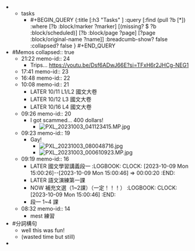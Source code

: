 -
	- tasks
		- #+BEGIN_QUERY
		  {:title [:h3 "Tasks" ]
		  :query [:find (pull ?b [*])
		  :where
		    [?b :block/marker ?marker]
		    [(missing? $ ?b :block/scheduled)]
		    [?b :block/page ?page]
		    [?page :block/original-name ?name]]
		  :breadcumb-show? false
		  :collapsed? false
		  }
		  #+END_QUERY
- #Memos
  collapsed:: true
	- 21:22
	  memo-id:: 24
		- Trips...
		  https://youtu.be/Dsf6ADwJ66E?si=TFxH6r2JHCg-NEG1
	- 17:41
	  memo-id:: 23
	- 16:48
	  memo-id:: 22
	- 10:08
	  memo-id:: 21
		- LATER  10/11 L1/L2 國文大卷
		- LATER  10/12 L3 國文大卷
		- LATER  10/16 L4 國文大卷
	- 09:26
	  memo-id:: 20
		- I got scammed... 400 dollars!
			- ![PXL_20231003_041123415.MP.jpg](undefined)
	- 09:23
	  memo-id:: 19
		- Gay!
			- ![PXL_20231003_080048716.jpg](undefined)
			- ![PXL_20231003_000610923.MP.jpg](undefined)
	- 09:19
	  memo-id:: 16
		- LATER  國文學習講義段一 
		  :LOGBOOK:
		  CLOCK: [2023-10-09 Mon 15:00:26]--[2023-10-09 Mon 15:00:46] =>  00:00:20
		  :END:
		- LATER  語文演練第一課
		- NOW  補充文選（1~2課）（一定！！！） 
		  :LOGBOOK:
		  CLOCK: [2023-10-09 Mon 15:00:46]
		  :END:
		- 段一 1~4 課
	- 08:32
	  memo-id:: 14
		- mest 練習
- #分詞構句
	- well this was fun!
	- (wasted time but still)
-